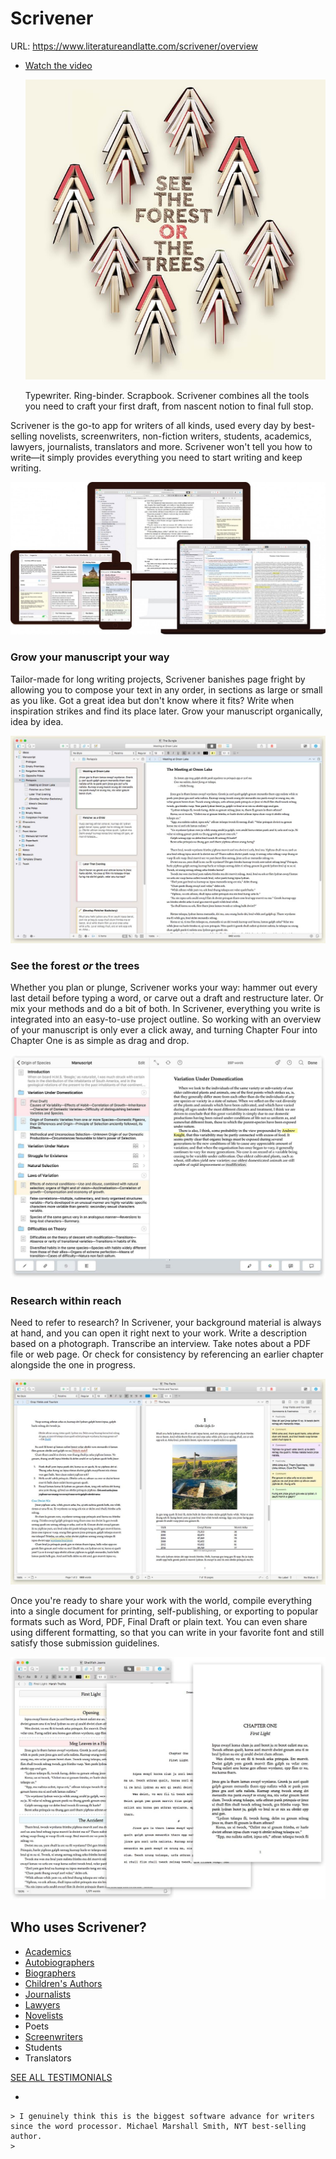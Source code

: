 # Scrivener

URL: https://www.literatureandlatte.com/scrivener/overview

- [Watch the video](https://player.vimeo.com/video/235737232?title=0&byline=0&autoplay=1)
    
    ![Scrivener%2038259be8c2cb4f2fa8ede154221dae66/forest-or-trees.jpg](Scrivener%2038259be8c2cb4f2fa8ede154221dae66/forest-or-trees.jpg)
    
    Typewriter. Ring-binder. Scrapbook. Scrivener combines all the tools you need to craft your first draft, from nascent notion to final full stop.
    

Scrivener is the go-to app for writers of all kinds, used every day by best-selling novelists, screenwriters, non-fiction writers, students, academics, lawyers, journalists, translators and more. Scrivener won't tell you how to write—it simply provides everything you need to start writing and keep writing.

![Scrivener%2038259be8c2cb4f2fa8ede154221dae66/1-four-screens.jpg](Scrivener%2038259be8c2cb4f2fa8ede154221dae66/1-four-screens.jpg)

### Grow your manuscript your way

Tailor-made for long writing projects, Scrivener banishes page fright by allowing you to compose your text in any order, in sections as large or small as you like. Got a great idea but don't know where it fits? Write when inspiration strikes and find its place later. Grow your manuscript organically, idea by idea.

![Scrivener%2038259be8c2cb4f2fa8ede154221dae66/2-grow-your-ms.jpg](Scrivener%2038259be8c2cb4f2fa8ede154221dae66/2-grow-your-ms.jpg)

### See the forest *or* the trees

Whether you plan or plunge, Scrivener works your way: hammer out every last detail before typing a word, or carve out a draft and restructure later. Or mix your methods and do a bit of both. In Scrivener, everything you write is integrated into an easy-to-use project outline. So working with an overview of your manuscript is only ever a click away, and turning Chapter Four into Chapter One is as simple as drag and drop.

![Scrivener%2038259be8c2cb4f2fa8ede154221dae66/3-forest-or-trees.jpg](Scrivener%2038259be8c2cb4f2fa8ede154221dae66/3-forest-or-trees.jpg)

### Research within reach

Need to refer to research? In Scrivener, your background material is always at hand, and you can open it right next to your work. Write a description based on a photograph. Transcribe an interview. Take notes about a PDF file or web page. Or check for consistency by referencing an earlier chapter alongside the one in progress.

![Scrivener%2038259be8c2cb4f2fa8ede154221dae66/4-research-within-reach.jpg](Scrivener%2038259be8c2cb4f2fa8ede154221dae66/4-research-within-reach.jpg)

Once you're ready to share your work with the world, compile everything into a single document for printing, self-publishing, or exporting to popular formats such as Word, PDF, Final Draft or plain text. You can even share using different formatting, so that you can write in your favorite font and still satisfy those submission guidelines.

![Scrivener%2038259be8c2cb4f2fa8ede154221dae66/5-compile.jpg](Scrivener%2038259be8c2cb4f2fa8ede154221dae66/5-compile.jpg)

## Who uses Scrivener?

- [Academics](https://www.literatureandlatte.com/scrivener/testimonials?category=Academics)
- [Autobiographers](https://www.literatureandlatte.com/scrivener/testimonials?category=Autobiographers)
- [Biographers](https://www.literatureandlatte.com/scrivener/testimonials?category=Biographers)
- [Children's Authors](https://www.literatureandlatte.com/scrivener/testimonials?category=Children%27s%20Authors)
- [Journalists](https://www.literatureandlatte.com/scrivener/testimonials?category=Journalists)
- [Lawyers](https://www.literatureandlatte.com/scrivener/testimonials?category=Lawyers)
- [Novelists](https://www.literatureandlatte.com/scrivener/testimonials?category=Novelists)
- Poets
- [Screenwriters](https://www.literatureandlatte.com/scrivener/testimonials?category=Screenwriters)
- Students
- Translators

[SEE ALL TESTIMONIALS](https://www.literatureandlatte.com/scrivener/testimonials)

- 
    
    > I genuinely think this is the biggest software advance for writers since the word processor. Michael Marshall Smith, NYT best-selling author.
    >